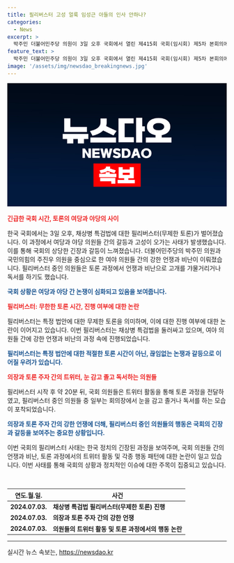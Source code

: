 ```yaml
---
title: 필리버스터 고성 얼룩 임성근 아들의 인사 안하나?
categories:
  - News
excerpt: >
  박주민 더불어민주당 의원이 3일 오후 국회에서 열린 제415회 국회(임시회) 제5차 본회의에서 순직 해병 수사 방해 등의 진상규명을 위한 법률안에 대한 필리버스터를 하는 가운데 유상범 국민의힘이 인사에 대한 논란을 불러일으키고, 여야 간 갈등이 고조되며 시선을 끈다. 정치인들의 미래를 좌우질 수 있는 선의와 악의의 충돌이 화제를 모으고 있다.
feature_text: >
  박주민 더불어민주당 의원이 3일 오후 국회에서 열린 제415회 국회(임시회) 제5차 본회의에서 순직 해병 수사 방해 등의 진상규명을 위한 법률안에 대한 필리버스터를 하는 가운데 유상범 국민의힘이 인사에 대한 논란을 불러일으키고, 여야 간 갈등이 고조되며 시선을 끈다. 정치인들의 미래를 좌우질 수 있는 선의와 악의의 충돌이 화제를 모으고 있다.
image: '/assets/img/newsdao_breakingnews.jpg'
---
```


<p><img src="/assets/img/newsdao_breakingnews.jpg" alt="bookingtag 속보" /></p>

<p><b><span style="color: #ee2323;">긴급한 국회 시간, 토론의 여당과 야당의 사이</span></b></p>

<p>한국 국회에서는 3일 오후, 채상병 특검법에 대한 필리버스터(무제한 토론)가 벌어졌습니다. 이 과정에서 여당과 야당 의원들 간의 갈등과 고성이 오가는 사태가 발생했습니다. 이를 통해 국회의 상당한 긴장과 갈등이 느껴졌습니다. 더불어민주당의 박주민 의원과 국민의힘의 주진우 의원을 중심으로 한 여야 의원들 간의 강한 언쟁과 비난이 이뤄졌습니다. 필리버스터 중인 의원들은 토론 과정에서 언쟁과 비난으로 고개를 갸물거리거나 독서를 하기도 했습니다.</p>

<p><b><span style="color: #1a5490;">국회 상황은 여당과 야당 간 논쟁이 심화되고 있음을 보여줍니다.</span></b></p>

<p><b><span style="color: #ee2323;">필리버스터: 무한한 토론 시간, 진행 여부에 대한 논란</span></b></p>

<p>필리버스터는 특정 법안에 대한 무제한 토론을 의미하며, 이에 대한 진행 여부에 대한 논란이 이어지고 있습니다. 이번 필리버스터는 채상병 특검법을 둘러싸고 있으며, 여야 의원들 간에 강한 언쟁과 비난의 과정 속에 진행되었습니다.</p>

<p><b><span style="color: #1a5490;">필리버스터는 특정 법안에 대한 적절한 토론 시간이 아닌, 끊임없는 논쟁과 갈등으로 이어질 우려가 있습니다.</span></b></p>

<p><b><span style="color: #ee2323;">의장과 토론 주자 간의 트위터, 눈 감고 졸고 독서하는 의원들</span></b></p>

<p>필리버스터 시작 후 약 20분 뒤, 국회 의원들은 트위터 활동을 통해 토론 과정을 전달하였고, 필리버스터 중인 의원들 중 일부는 회의장에서 눈을 감고 졸거나 독서를 하는 모습이 포착되었습니다.</p>

<p><b><span style="color: #1a5490;">의장과 토론 주자 간의 강한 언쟁에 더해, 필리버스터 중인 의원들의 행동은 국회의 긴장과 갈등을 보여주는 중요한 상황입니다.</span></b></p>

<p>이번 국회의 필리버스터 사태는 한국 정치의 긴장된 과정을 보여주며, 국회 의원들 간의 언쟁과 비난, 토론 과정에서의 트위터 활동 및 각종 행동 패턴에 대한 논란이 일고 있습니다. 이번 사태를 통해 국회의 상황과 정치적인 이슈에 대한 주목이 집중되고 있습니다.</p>

<p data-ke-size="size16">&nbsp;</p>

<table>
    <thead>
        <tr>
            <th><b>연도.월.일.</b></th>
            <th><b>사건</b></th>
        </tr>
    </thead>
    <tbody>
        <tr>
            <td style="text-align: center; height: 17px;"><b>2024.07.03.</b></td>
            <td><b>채상병 특검법 필리버스터(무제한 토론) 진행</b></td>
        </tr>
        <tr>
            <td style="text-align: center; height: 17px;"><b>2024.07.03.</b></td>
            <td><b>의장과 토론 주자 간의 강한 언쟁</b></td>
        </tr>
        <tr>
            <td style="text-align: center; height: 17px;"><b>2024.07.03.</b></td>
            <td><b>의원들의 트위터 활동 및 토론 과정에서의 행동 논란</b></td>
        </tr>
    </tbody>
</table>

<p><hr></p>
실시간 뉴스 속보는, <a href="https://newsdao.kr" rel="dofollow">https://newsdao.kr</a>


